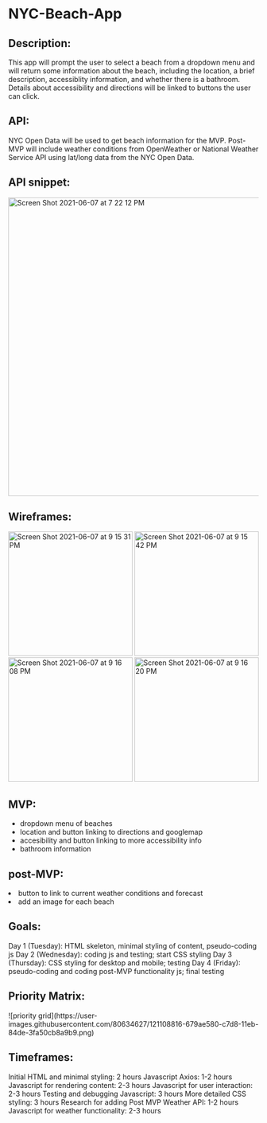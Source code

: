 # NYC-Beach-App

<h2>Description:</h2> This app will prompt the user to select a beach from a dropdown menu and will return some information about the beach, including the location, a brief description, accessiblity information, and whether there is a bathroom. Details about accessibility and directions will be linked to buttons the user can click.

<h2>API:</h2> NYC Open Data will be used to get beach information for the MVP. Post-MVP will include weather conditions from OpenWeather or National Weather Service API using lat/long data from the NYC Open Data.

<h2>API snippet:</h2>

<img width="600" alt="Screen Shot 2021-06-07 at 7 22 12 PM" src="https://user-images.githubusercontent.com/80634627/121099357-b12e0500-c7c5-11eb-80cb-d1c61dc81a7a.png">

<h2>Wireframes:</h2>

<img width="250" alt="Screen Shot 2021-06-07 at 9 15 31 PM" src="https://user-images.githubusercontent.com/80634627/121107436-ecd0cb00-c7d5-11eb-819e-1913e00ce2de.png">

<img width="250" alt="Screen Shot 2021-06-07 at 9 15 42 PM" src="https://user-images.githubusercontent.com/80634627/121107467-fb1ee700-c7d5-11eb-918e-43506d3e63d7.png">

<img width="250" alt="Screen Shot 2021-06-07 at 9 16 08 PM" src="https://user-images.githubusercontent.com/80634627/121107492-0540e580-c7d6-11eb-92ff-17866cbd406f.png">

<img width="250" alt="Screen Shot 2021-06-07 at 9 16 20 PM" src="https://user-images.githubusercontent.com/80634627/121107499-0a059980-c7d6-11eb-8ab3-2ce3324ce52c.png">


<h2>MVP:</h2>
<ul>
  <li>dropdown menu of beaches</li>
  <li>location and button linking  to directions and googlemap</li>
  <li>accesibility and button linking to more accessibility info</li>
  <li>bathroom information</li>
</ul>

<h2>post-MVP:</h2>
</ul>
  <li>button to link to current weather conditions and forecast</li>
  <li> add an image for each beach</li>
</ul>

<h2>Goals:</h2>
Day 1 (Tuesday): HTML skeleton, minimal styling of content, pseudo-coding js
Day 2 (Wednesday): coding js and testing; start CSS styling
Day 3 (Thursday): CSS styling for desktop and mobile; testing
Day 4 (Friday): pseudo-coding and coding post-MVP functionality js; final testing

<h2>Priority Matrix:</h2>
![priority grid](https://user-images.githubusercontent.com/80634627/121108816-679ae580-c7d8-11eb-84de-3fa50cb8a9b9.png)

<h2>Timeframes:</h2>
Initial HTML and minimal styling: 2 hours
Javascript Axios: 1-2 hours
Javascript for rendering content: 2-3 hours
Javascript for user interaction: 2-3 hours
Testing and debugging Javascript: 3 hours
More detailed CSS styling: 3 hours
Research for adding Post MVP Weather API: 1-2 hours
Javascript for weather functionality: 2-3 hours

